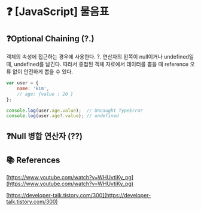 # ❓ [JavaScript] 물음표

## ❓Optional Chaining (?.)

객체의 속성에 접근하는 경우에 사용한다. ?. 연산자의 왼쪽이 null이거나 undefined일 때, undefined를 남긴다. 따라서 중첩된 객체 자료에서 데이터를 뽑을 때 reference 오류 없이 안전하게 뽑을 수 있다.

``` jsx
var user = {
    name: 'kim',
    // age: {value : 20 }
};

console.log(user.age.value);  // Uncaught TypeError
console.log(user.age?.value); // undefined

```


## ❓Null 병합 연산자 (??)

## 📚 References

[https://www.youtube.com/watch?v=WHUvtiKy_pg](https://www.youtube.com/watch?v=WHUvtiKy_pg)

[https://developer-talk.tistory.com/300](https://developer-talk.tistory.com/300)